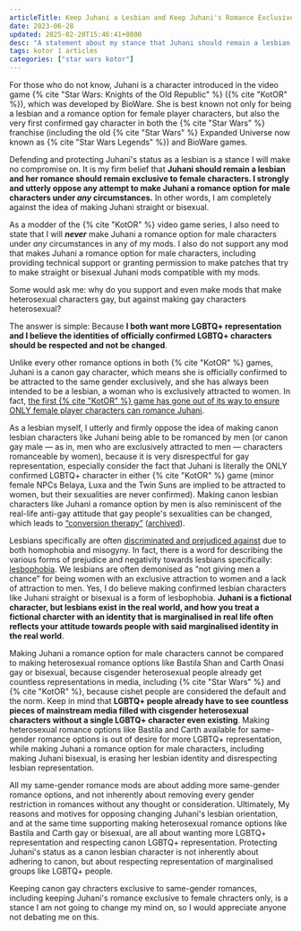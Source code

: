 ```yaml
---
articleTitle: Keep Juhani a Lesbian and Keep Juhani's Romance Exclusive to Female Characters
date: 2023-06-28
updated: 2025-02-20T15:46:41+0800
desc: "A statement about my stance that Juhani should remain a lesbian, her romance should remain exclusive to female chracters, and she should not be a romance option for male characters under any circumstances, and why."
tags: kotor 1 articles
categories: ["star wars kotor"]
---
```


For those who do not know, Juhani is a character introduced in the video game {% cite "Star Wars: Knights of the Old Republic" %} ({% cite "KotOR" %}), which was developed by BioWare. She is best known not only for being a lesbian and a romance option for female player characters, but also the very first confirmed gay character in both the {% cite "Star Wars" %} franchise (including the old {% cite "Star Wars" %} Expanded Universe now known as {% cite "Star Wars Legends" %}) and BioWare games.

Defending and protecting Juhani's status as a lesbian is a stance I will make no compromise on. It is my firm belief that **Juhani should remain a lesbian and her romance should remain exclusive to female characters. I strongly and utterly oppose any attempt to make Juhani a romance option for male characters under _any_ circumstances.** In other words, I am completely against the idea of making Juhani straight or bisexual.

As a modder of the {% cite "KotOR" %} video game series, I also need to state that I will ***never*** make Juhani a romance option for male characters under _any_ circumstances in any of my mods. I also do not support any mod that makes Juhani a romance option for male characters, including providing technical support or granting permission to make patches that try to make straight or bisexual Juhani mods compatible with my mods.

Some would ask me: why do you support and even make mods that make heterosexual characters gay, but against making gay characters heterosexual?

The answer is simple: Because **I both want more LGBTQ+ representation and I believe the identities of officially confirmed LGBTQ+ characters should be respected and not be changed**.

Unlike every other romance options in both {% cite "KotOR" %} games, Juhani is a canon gay character, which means she is officially confirmed to be attracted to the same gender exclusively, and she has always been intended to be a lesbian, a woman who is exclusively attracted to women. In fact, [the first {% cite "KotOR" %} game has gone out of its way to ensure ONLY female player characters can romance Juhani](../juhani-lesbian-evidence).

As a lesbian myself, I utterly and firmly oppose the idea of making canon lesbian characters like Juhani being able to be romanced by men (or canon gay male — as in, men who are exclusively attracted to men — characters romanceable by women), because it is very disrespectful for gay representation, especially consider the fact that Juhani is literally the ONLY confirmed LGBTQ+ character in either {% cite "KotOR" %} game (minor female NPCs Belaya, Luxa and the Twin Suns are implied to be attracted to women, but their sexualities are never confirmed). Making canon lesbian characters like Juhani a romance option by men is also reminiscent of the real-life anti-gay attitude that gay people's sexualities can be changed, which leads to [“conversion therapy”](https://www.hrc.org/resources/the-lies-and-dangers-of-reparative-therapy) ([archived](https://web.archive.org/web/20250218052239/https://www.hrc.org/resources/the-lies-and-dangers-of-reparative-therapy)).

Lesbians specifically are often [discriminated and prejudiced against](https://en.wikipedia.org/wiki/Discrimination_against_lesbians) due to both homophobia and misogyny. In fact, there is a word for describing the various forms of prejudice and negativity towards lesbians specifically: [lesbophobia](https://en.wiktionary.org/wiki/lesbophobia). We lesbians are often demonised as "not giving men a chance" for being women with an exclusive attraction to women and a lack of attraction to men. Yes, I do believe making confirmed lesbian characters like Juhani straight or bisexual is a form of lesbophobia. **Juhani is a fictional character, but lesbians exist in the real world, and how you treat a fictional charcter with an identity that is marginalised in real life often reflects your attitude towards people with said marginalised identity in the real world**.

Making Juhani a romance option for male characters cannot be compared to making heterosexual romance options like Bastila Shan and Carth Onasi gay or bisexual, because cisgender heterosexual people already get countless representations in media, including {% cite "Star Wars" %} and {% cite "KotOR" %}, because cishet people are considered the default and the norm. Keep in mind that **LGBTQ+ people already have to see countless pieces of mainstream media filled with cisgender heterosexual characters without a single LGBTQ+ character even existing**. Making heterosexual romance options like Bastila and Carth available for same-gender romance options is out of desire for more LGBTQ+ representation, while making Juhani a romance option for male characters, including making Juhani bisexual, is erasing her lesbian identity and disrespecting lesbian representation.

All my same-gender romance mods are about adding more same-gender romance options, and not inherently about removing every gender restriction in romances without any thought or consideration. Ultimately, My reasons and motives for opposing changing Juhani's lesbian orientation, and at the same time supporting making heterosexual romance options like Bastila and Carth gay or bisexual, are all about wanting more LGBTQ+ representation and respecting canon LGBTQ+ representation. Protecting Juhani's status as a canon lesbian character is not inherently about adhering to canon, but about respecting representation of marginalised groups like LGBTQ+ people.

Keeping canon gay chracters exclusive to same-gender romances, including keeping Juhani's romance exclusive to female chracters only, is a stance I am not going to change my mind on, so I would appreciate anyone not debating me on this.